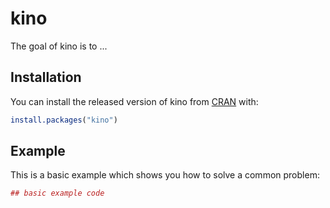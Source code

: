 # kino

The goal of kino is to ...

## Installation

You can install the released version of kino from [CRAN](https://CRAN.R-project.org) with:

``` r
install.packages("kino")
```

## Example

This is a basic example which shows you how to solve a common problem:

``` r
## basic example code
```


